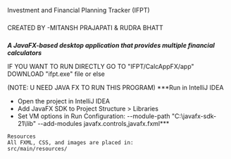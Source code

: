 Investment and Financial Planning Tracker (IFPT)
###
CREATED BY
          -MITANSH PRAJAPATI & RUDRA BHATT
###
***A JavaFX-based desktop application that provides multiple financial calculators*** 

IF YOU WANT TO RUN DIRECTLY GO TO "IFPT/CalcAppFX/app" DOWNLOAD "ifpt.exe" file 
or else

(NOTE: U NEED JAVA FX TO RUN THIS PROGRAM)
***Run in IntelliJ IDEA

- Open the project in IntelliJ IDEA
- Add JavaFX SDK to Project Structure > Libraries
- Set VM options in Run Configuration:
  --module-path "C:\javafx-sdk-21\lib" --add-modules javafx.controls,javafx.fxml***
~~~THIS IS PREFERED AS YOU'LL UNDERSTAND MORE EASILY~~
Resources
All FXML, CSS, and images are placed in:
src/main/resources/




